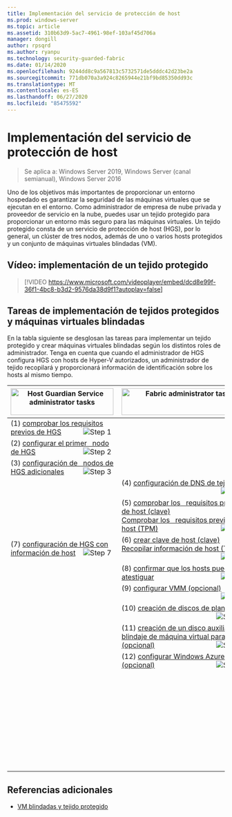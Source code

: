 ```yaml
---
title: Implementación del servicio de protección de host
ms.prod: windows-server
ms.topic: article
ms.assetid: 310b63d9-5ac7-4961-98ef-103af45d706a
manager: dongill
author: rpsqrd
ms.author: ryanpu
ms.technology: security-guarded-fabric
ms.date: 01/14/2020
ms.openlocfilehash: 9244dd8c9a567813c5732571de5dddc42d23be2a
ms.sourcegitcommit: 771db070a3a924c8265944e21bf9bd85350dd93c
ms.translationtype: MT
ms.contentlocale: es-ES
ms.lasthandoff: 06/27/2020
ms.locfileid: "85475592"
---
```

# <a name="deploying-the-host-guardian-service"></a>Implementación del servicio de protección de host

>Se aplica a: Windows Server 2019, Windows Server (canal semianual), Windows Server 2016

Uno de los objetivos más importantes de proporcionar un entorno hospedado es garantizar la seguridad de las máquinas virtuales que se ejecutan en el entorno. Como administrador de empresa de nube privada y proveedor de servicio en la nube, puedes usar un tejido protegido para proporcionar un entorno más seguro para las máquinas virtuales. Un tejido protegido consta de un servicio de protección de host (HGS), por lo general, un clúster de tres nodos, además de uno o varios hosts protegidos y un conjunto de máquinas virtuales blindadas (VM).

## <a name="video-deploying-a-guarded-fabric"></a>Vídeo: implementación de un tejido protegido

> [!VIDEO https://www.microsoft.com/videoplayer/embed/dcd8e99f-36f1-4bc8-b3d2-9576da38d9f1?autoplay=false]

## <a name="deployment-tasks-for-guarded-fabrics-and-shielded-vms"></a>Tareas de implementación de tejidos protegidos y máquinas virtuales blindadas

En la tabla siguiente se desglosan las tareas para implementar un tejido protegido y crear máquinas virtuales blindadas según los distintos roles de administrador. Tenga en cuenta que cuando el administrador de HGS configura HGS con hosts de Hyper-V autorizados, un administrador de tejido recopilará y proporcionará información de identificación sobre los hosts al mismo tiempo.

|<img src="../media/Guarded-Fabric-Shielded-VM/guarded-host-hgs-administrator-tasks.png" alt="Host Guardian Service administrator tasks" width="238" height="62" align="left" /> | <img src="../media/Guarded-Fabric-Shielded-VM/guarded-host-fabric-administrator-tasks.png" alt="Fabric administrator tasks" width="300" height="62" align="left" /> | <img src="../media/Guarded-Fabric-Shielded-VM/guarded-host-tenant-administrator-tasks.png" alt="Tenant administrator tasks" width="184" height="66" align="left" /> |
|-------------------------------------|--------------------------------|-----------------------------------------|
|(1) [comprobar los requisitos previos de HGS](guarded-fabric-prepare-for-hgs.md) <img src="../media/Guarded-Fabric-Shielded-VM/guarded-host-verify.png" alt="Step 1" hspace="8" align="right" />| | |
|(2) [configurar el primer &nbsp; nodo de HGS](guarded-fabric-choose-where-to-install-hgs.md)&nbsp;<img src="../media/Guarded-Fabric-Shielded-VM/guarded-host-configure-first-hgs-node.png" alt="Step 2" hspace="8" align="right" />| | |
|(3) [configuración de &nbsp; nodos de HGS adicionales](guarded-fabric-configure-additional-hgs-nodes.md) <img src="../media/Guarded-Fabric-Shielded-VM/guarded-host-configure-secondary-hgs-nodes.png" alt="Step 3" hspace="8" align="right" />| | |
| &nbsp; |(4) [configuración de DNS de tejido](guarded-fabric-configuring-fabric-dns.md) <img src="../media/Guarded-Fabric-Shielded-VM/guarded-host-configure-fabric-dns.png" alt="Step 4" hspace="8" align="right" />| |
| &nbsp; |(5) [comprobar los &nbsp; requisitos previos de host (clave)](guarded-fabric-guarded-host-prerequisites.md#host-key-attestation)<br>[Comprobar los &nbsp; requisitos previos de host (TPM)](guarded-fabric-guarded-host-prerequisites.md#tpm-trusted-attestation)<img src="../media/Guarded-Fabric-Shielded-VM/guarded-host-verify.png" alt="Step 5" hspace="8" align="right" />| |
|(7) [configuración de HGS con información de host](guarded-fabric-add-host-information-to-hgs.md) <img src="../media/Guarded-Fabric-Shielded-VM/guarded-host-configure-hgs-with-host-info.png" alt="Step 7" hspace="8" align="right" />|(6) [crear clave de host (clave)](guarded-fabric-create-host-key.md)<br>[Recopilar información de host (TPM)](guarded-fabric-tpm-trusted-attestation-capturing-hardware.md) <img src="../media/Guarded-Fabric-Shielded-VM/guarded-host-collect-info-from-hosts.png" alt="Step 6" hspace="8" align="right" />| |
| &nbsp; |(8) [confirmar que los hosts pueden atestiguar](guarded-fabric-confirm-hosts-can-attest-successfully.md) <img src="../media/Guarded-Fabric-Shielded-VM/guarded-host-confirm-hosts-attest.png" alt="Step 8" hspace="8" align="right" />| |
| &nbsp; |(9) [configurar VMM (opcional)](https://technet.microsoft.com/system-center-docs/vmm/scenario/guarded-overview) <img src="../media/Guarded-Fabric-Shielded-VM/guarded-host-configure-vmm.png" alt="Step 9" hspace="8" align="right" />| |
| &nbsp; |(10) [creación de discos de plantilla](guarded-fabric-create-a-shielded-vm-template.md) <img src="../media/Guarded-Fabric-Shielded-VM/guarded-host-create-template-disk.png" alt="Step 10" hspace="8" align="right" />| |
| &nbsp; |(11) [creación de un disco auxiliar de blindaje de máquina virtual para VMM (opcional)](guarded-fabric-vm-shielding-helper-vhd.md) <img src="../media/Guarded-Fabric-Shielded-VM/guarded-host-create-helper-disk.png" alt="Step 11" hspace="8" align="right" />| |
| &nbsp; |(12) [configurar Windows Azure Pack (opcional)](guarded-fabric-shielded-vm-windows-azure-pack.md) <img src="../media/Guarded-Fabric-Shielded-VM/guarded-host-windows-azure-pack.png" alt="Step 12" hspace="8" align="right" />| |
| &nbsp; | &nbsp; |(13) [creación](guarded-fabric-tenant-creates-shielding-data.md) de un archivo de datos de blindaje <img src="../media/Guarded-Fabric-Shielded-VM/guarded-host-shielding-data-file.png" alt="Step 13" hspace="8" align="right" />|
| &nbsp; | &nbsp; |(14) [creación de máquinas virtuales blindadas mediante Windows Azure Pack](guarded-fabric-shielded-vm-windows-azure-pack.md) <img src="../media/Guarded-Fabric-Shielded-VM/guarded-host-shielded-vms.png" alt="Step 14" hspace="8" align="right" /><br>[Creación de máquinas virtuales blindadas con VMM](https://technet.microsoft.com/system-center-docs/vmm/scenario/guarded-vms) <img src="../media/Guarded-Fabric-Shielded-VM/guarded-host-shielded-vms.png" alt="Step 15" hspace="8" align="right" />|


## <a name="additional-references"></a>Referencias adicionales

- [VM blindadas y tejido protegido](guarded-fabric-and-shielded-vms-top-node.md)

